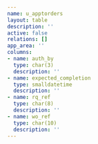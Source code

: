 ```yaml
---
name: u_apptorders
layout: table
description: ''
active: false
relations: []
app_area: ''
columns:
- name: auth_by
  type: char(3)
  description: ''
- name: expected_completion
  type: smalldatetime
  description: ''
- name: rq_ref
  type: char(8)
  description: ''
- name: wo_ref
  type: char(10)
  description: ''
---
```


